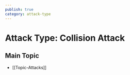 ```yaml
---
publish: true
category: attack-type
---
```

# Attack Type: Collision Attack

## Main Topic
- [[Topic-Attacks]]